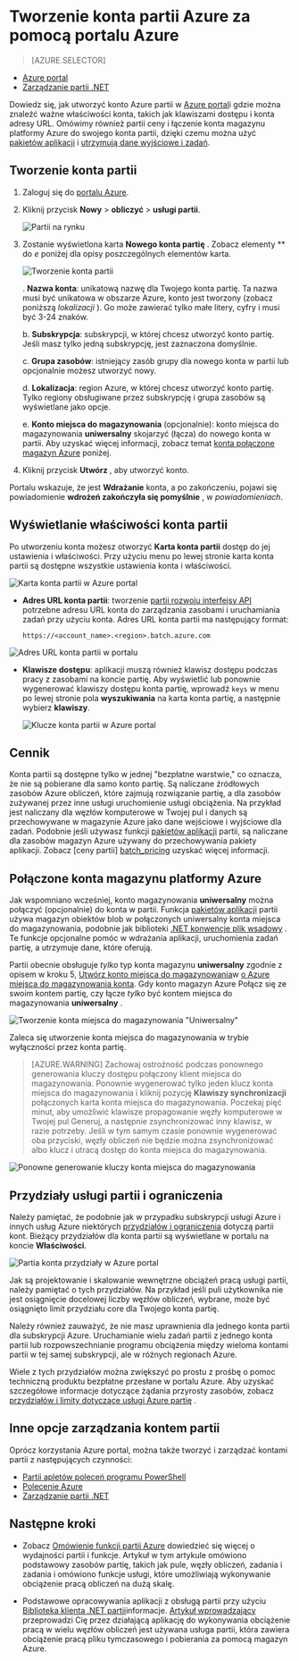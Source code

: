 <properties
    pageTitle="Utwórz konto Azure partii | Microsoft Azure"
    description="Dowiedz się, jak utworzyć konto Azure partii w portal Azure, aby uruchomić na dużą skalę równoległe obciążenie pracą w chmurze"
    services="batch"
    documentationCenter=""
    authors="mmacy"
    manager="timlt"
    editor=""/>

<tags
    ms.service="batch"
    ms.workload="big-compute"
    ms.tgt_pltfrm="na"
    ms.devlang="na"
    ms.topic="get-started-article"
    ms.date="09/21/2016"
    ms.author="marsma"/>

# <a name="create-an-azure-batch-account-using-the-azure-portal"></a>Tworzenie konta partii Azure za pomocą portalu Azure

> [AZURE.SELECTOR]
- [Azure portal](batch-account-create-portal.md)
- [Zarządzanie partii .NET](batch-management-dotnet.md)

Dowiedz się, jak utworzyć konto Azure partii w [Azure portal][azure_portal]i gdzie można znaleźć ważne właściwości konta, takich jak klawiszami dostępu i konta adresy URL. Omówimy również partii ceny i łączenie konta magazynu platformy Azure do swojego konta partii, dzięki czemu można użyć [pakietów aplikacji](batch-application-packages.md) i [utrzymują dane wyjściowe i zadań](batch-task-output.md).

## <a name="create-a-batch-account"></a>Tworzenie konta partii

1. Zaloguj się do [portalu Azure][azure_portal].

2. Kliknij przycisk **Nowy** > **obliczyć** > **usługi partii**.

    ![Partii na rynku][marketplace_portal]

3. Zostanie wyświetlona karta **Nowego konta partię** . Zobacz elementy ** do *e* poniżej dla opisy poszczególnych elementów karta.

    ![Tworzenie konta partii][account_portal]

    . **Nazwa konta**: unikatową nazwę dla Twojego konta partię. Ta nazwa musi być unikatowa w obszarze Azure, konto jest tworzony (zobacz poniższą *lokalizacji* ). Go może zawierać tylko małe litery, cyfry i musi być 3-24 znaków.

    b. **Subskrypcja**: subskrypcji, w której chcesz utworzyć konto partię. Jeśli masz tylko jedną subskrypcję, jest zaznaczona domyślnie.

    c. **Grupa zasobów**: istniejący zasób grupy dla nowego konta w partii lub opcjonalnie możesz utworzyć nowy.

    d. **Lokalizacja**: region Azure, w której chcesz utworzyć konto partię. Tylko regiony obsługiwane przez subskrypcję i grupa zasobów są wyświetlane jako opcje.

    e. **Konto miejsca do magazynowania** (opcjonalnie): konto miejsca do magazynowania **uniwersalny** skojarzyć (łącza) do nowego konta w partii. Aby uzyskać więcej informacji, zobacz temat [konta połączone magazyn Azure](#linked-azure-storage-account) poniżej.

4. Kliknij przycisk **Utwórz** , aby utworzyć konto.

  Portalu wskazuje, że jest **Wdrażanie** konta, a po zakończeniu, pojawi się powiadomienie **wdrożeń zakończyła się pomyślnie** , w *powiadomieniach*.

## <a name="view-batch-account-properties"></a>Wyświetlanie właściwości konta partii

Po utworzeniu konta możesz otworzyć **Karta konta partii** dostęp do jej ustawienia i właściwości. Przy użyciu menu po lewej stronie karta konta partii są dostępne wszystkie ustawienia konta i właściwości.

![Karta konta partii w Azure portal][account_blade]

* **Adres URL konta partii**: tworzenie [partii rozwoju interfejsy API](batch-technical-overview.md#batch-development-apis) potrzebne adresu URL konta do zarządzania zasobami i uruchamiania zadań przy użyciu konta. Adres URL konta partii ma następujący format:

    `https://<account_name>.<region>.batch.azure.com`

![Adres URL konta partii w portalu][account_url]

* **Klawisze dostępu**: aplikacji muszą również klawisz dostępu podczas pracy z zasobami na koncie partię. Aby wyświetlić lub ponownie wygenerować klawiszy dostępu konta partię, wprowadź `keys` w menu po lewej stronie pola **wyszukiwania** na karta konta partię, a następnie wybierz **klawiszy**.

    ![Klucze konta partii w Azure portal][account_keys]

## <a name="pricing"></a>Cennik

Konta partii są dostępne tylko w jednej "bezpłatne warstwie," co oznacza, że nie są pobierane dla samo konto partię. Są naliczane źródłowych zasobów Azure obliczeń, które zajmują rozwiązanie partię, a dla zasobów zużywanej przez inne usługi uruchomienie usługi obciążenia. Na przykład jest naliczany dla węzłów komputerowe w Twojej pul i danych są przechowywane w magazynie Azure jako dane wejściowe i wyjściowe dla zadań. Podobnie jeśli używasz funkcji [pakietów aplikacji](batch-application-packages.md) partii, są naliczane dla zasobów magazyn Azure używany do przechowywania pakiety aplikacji. Zobacz [ceny partii] [ batch_pricing] uzyskać więcej informacji.

## <a name="linked-azure-storage-account"></a>Połączone konta magazynu platformy Azure

Jak wspomniano wcześniej, konto magazynowania **uniwersalny** można połączyć (opcjonalnie) do konta w partii. Funkcja [pakietów aplikacji](batch-application-packages.md) partii używa magazyn obiektów blob w połączonych uniwersalny konta miejsca do magazynowania, podobnie jak biblioteki [.NET konwencje plik wsadowy](batch-task-output.md) . Te funkcje opcjonalne pomóc w wdrażania aplikacji, uruchomienia zadań partię, a utrzymuje dane, które oferują.

Partii obecnie obsługuje *tylko* typ konta magazynu **uniwersalny** zgodnie z opisem w kroku 5, [Utwórz konto miejsca do magazynowania](../storage/storage-create-storage-account.md#create-a-storage-account)w [o Azure miejsca do magazynowania konta](../storage/storage-create-storage-account.md). Gdy konto magazyn Azure Połącz się ze swoim kontem partię, czy łącze *tylko* być kontem miejsca do magazynowania **uniwersalny** .

![Tworzenie konta miejsca do magazynowania "Uniwersalny"][storage_account]

Zaleca się utworzenie konta miejsca do magazynowania w trybie wyłączności przez konta partię.

>[AZURE.WARNING] Zachowaj ostrożność podczas ponownego generowania kluczy dostępu połączony klient miejsca do magazynowania. Ponownie wygenerować tylko jeden klucz konta miejsca do magazynowania i kliknij pozycję **Klawiszy synchronizacji** połączonych karta konta miejsca do magazynowania. Poczekaj pięć minut, aby umożliwić klawisze propagowanie węzły komputerowe w Twojej pul Generuj, a następnie zsynchronizować inny klawisz, w razie potrzeby. Jeśli w tym samym czasie ponownie wygenerować oba przyciski, węzły obliczeń nie będzie można zsynchronizować albo klucz i utracą dostęp do konta miejsca do magazynowania.

  ![Ponowne generowanie kluczy konta miejsca do magazynowania][4]

## <a name="batch-service-quotas-and-limits"></a>Przydziały usługi partii i ograniczenia

Należy pamiętać, że podobnie jak w przypadku subskrypcji usługi Azure i innych usług Azure niektórych [przydziałów i ograniczenia](batch-quota-limit.md) dotyczą partii kont. Bieżący przydziałów dla konta partii są wyświetlane w portalu na koncie **Właściwości**.

![Partia konta przydziały w Azure portal][quotas]

Jak są projektowanie i skalowanie wewnętrzne obciążeń pracą usługi partii, należy pamiętać o tych przydziałów. Na przykład jeśli puli użytkownika nie jest osiągnięcie docelowej liczby węzłów obliczeń, wybrane, może być osiągnięto limit przydziału core dla Twojego konta partię.

Należy również zauważyć, że nie masz uprawnienia dla jednego konta partii dla subskrypcji Azure. Uruchamianie wielu zadań partii z jednego konta partii lub rozpowszechnianie programu obciążenia między wieloma kontami partii w tej samej subskrypcji, ale w różnych regionach Azure.

Wiele z tych przydziałów można zwiększyć po prostu z prośbę o pomoc techniczną produktu bezpłatne przesłane w portalu Azure. Aby uzyskać szczegółowe informacje dotyczące żądania przyrosty zasobów, zobacz [przydziałów i limity dotyczące usługi Azure partię](batch-quota-limit.md) .

## <a name="other-batch-account-management-options"></a>Inne opcje zarządzania kontem partii

Oprócz korzystania Azure portal, można także tworzyć i zarządzać kontami partii z następujących czynności:

* [Partii apletów poleceń programu PowerShell](batch-powershell-cmdlets-get-started.md)
* [Polecenie Azure](../xplat-cli-install.md)
* [Zarządzanie partii .NET](batch-management-dotnet.md)

## <a name="next-steps"></a>Następne kroki

* Zobacz [Omówienie funkcji partii Azure](batch-api-basics.md) dowiedzieć się więcej o wydajności partii i funkcje. Artykuł w tym artykule omówiono podstawowy zasobów partię, takich jak pule, węzły obliczeń, zadania i zadania i omówiono funkcje usługi, które umożliwiają wykonywanie obciążenie pracą obliczeń na dużą skalę.

* Podstawowe opracowywania aplikacji z obsługą partii przy użyciu [Biblioteka klienta .NET partii](batch-dotnet-get-started.md)informacje. [Artykuł wprowadzający](batch-dotnet-get-started.md) przeprowadzi Cię przez działającą aplikację do wykonywania obciążenie pracą w wielu węzłów obliczeń jest używana usługa partii, która zawiera obciążenie pracą pliku tymczasowego i pobierania za pomocą magazyn Azure.

[api_net]: https://msdn.microsoft.com/library/azure/mt348682.aspx
[api_rest]: https://msdn.microsoft.com/library/azure/Dn820158.aspx

[azure_portal]: https://portal.azure.com
[batch_pricing]: https://azure.microsoft.com/pricing/details/batch/

[4]: ./media/batch-account-create-portal/batch_acct_04.png "Ponowne generowanie kluczy konta miejsca do magazynowania"
[marketplace_portal]: ./media/batch-account-create-portal/marketplace_batch.PNG
[account_blade]: ./media/batch-account-create-portal/batch_blade.png
[account_portal]: ./media/batch-account-create-portal/batch_acct_portal.png
[account_keys]: ./media/batch-account-create-portal/account_keys.PNG
[account_url]: ./media/batch-account-create-portal/account_url.png
[storage_account]: ./media/batch-account-create-portal/storage_account.png
[quotas]: ./media/batch-account-create-portal/quotas.png
